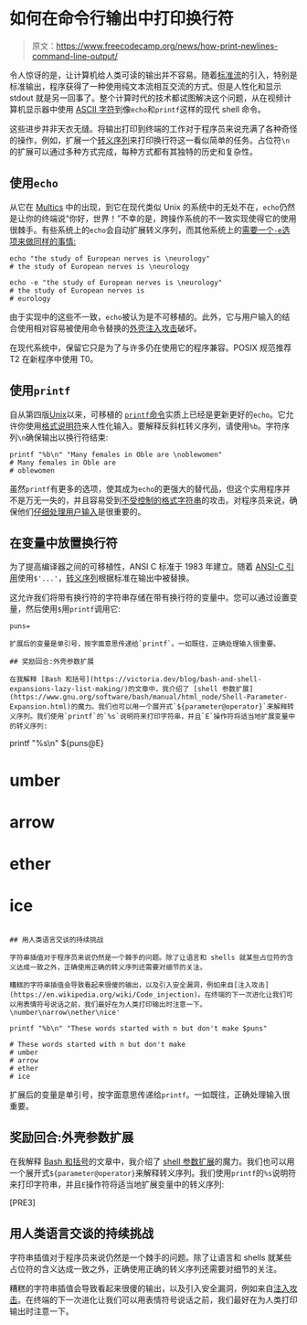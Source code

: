 # 如何在命令行输出中打印换行符

> 原文：<https://www.freecodecamp.org/news/how-print-newlines-command-line-output/>

令人惊讶的是，让计算机给人类可读的输出并不容易。随着[标准流](https://en.wikipedia.org/wiki/Standard_streams)的引入，特别是标准输出，程序获得了一种使用纯文本流相互交流的方式。但是人性化和显示 stdout 就是另一回事了。整个计算时代的技术都试图解决这个问题，从在视频计算机显示器中使用 [ASCII 字符](https://en.wikipedia.org/wiki/Computer_terminal#Early_VDUs)到像`echo`和`printf`这样的现代 shell 命令。

这些进步并非天衣无缝。将输出打印到终端的工作对于程序员来说充满了各种奇怪的操作，例如，扩展一个[转义序列](https://en.wikipedia.org/wiki/Escape_sequence)来打印换行符这一看似简单的任务。占位符`\n`的扩展可以通过多种方式完成，每种方式都有其独特的历史和复杂性。

## 使用`echo`

从它在 [Multics](https://en.wikipedia.org/wiki/Multics) 中的出现，到它在现代类似 Unix 的系统中的无处不在，`echo`仍然是让你的终端说“你好，世界！”不幸的是，跨操作系统的不一致实现使得它的使用很棘手。有些系统上的`echo`会自动扩展转义序列，而其他系统上的[需要一个`-e`选项来做同样的事情:](https://man.cat-v.org/unix_8th/1/echo)

```
echo "the study of European nerves is \neurology"
# the study of European nerves is \neurology

echo -e "the study of European nerves is \neurology"
# the study of European nerves is 
# eurology
```

由于实现中的这些不一致，`echo`被认为是不可移植的。此外，它与用户输入的结合使用相对容易被使用命令替换的[外壳注入攻击](https://en.wikipedia.org/wiki/Code_injection#Shell_injection)破坏。

在现代系统中，保留它只是为了与许多仍在使用它的程序兼容。POSIX 规范推荐 T2 在新程序中使用 T0。

## 使用`printf`

自从第四版[Unix](https://en.wikipedia.org/wiki/Research_Unix#Versions)以来，可移植的 [`printf`命令](https://en.wikipedia.org/wiki/Printf_(Unix))实质上已经是更新更好的`echo`。它允许你使用[格式说明符](https://en.wikipedia.org/wiki/Printf_format_string#Format_placeholder_specification)来人性化输入。要解释反斜杠转义序列，请使用`%b`。字符序列`\n`确保输出以换行符结束:

```
printf "%b\n" "Many females in Oble are \noblewomen"
# Many females in Oble are 
# oblewomen
```

虽然`printf`有更多的选项，使其成为`echo`的更强大的替代品，但这个实用程序并不是万无一失的，并且容易受到[不受控制的格式字符串](https://en.wikipedia.org/wiki/Uncontrolled_format_string)的攻击。对程序员来说，确保他们[仔细处理用户输入](https://victoria.dev/blog/sql-injection-and-xss-what-white-hat-hackers-know-about-trusting-user-input/)是很重要的。

## 在变量中放置换行符

为了提高编译器之间的可移植性，ANSI C 标准于 1983 年建立。随着 [ANSI-C 引用](https://www.gnu.org/software/bash/manual/html_node/ANSI_002dC-Quoting.html#ANSI_002dC-Quoting)使用`$'...'`，[转义序列](https://en.wikipedia.org/wiki/Escape_sequences_in_C#Table_of_escape_sequences)根据标准在输出中被替换。

这允许我们将带有换行符的字符串存储在带有换行符的变量中。您可以通过设置变量，然后使用`$`用`printf`调用它:

```
puns=

扩展后的变量是单引号，按字面意思传递给`printf`。一如既往，正确处理输入很重要。

## 奖励回合:外壳参数扩展

在我解释 [Bash 和括号](https://victoria.dev/blog/bash-and-shell-expansions-lazy-list-making/)的文章中，我介绍了 [shell 参数扩展](https://www.gnu.org/software/bash/manual/html_node/Shell-Parameter-Expansion.html)的魔力。我们也可以用一个展开式`${parameter@operator}`来解释转义序列。我们使用`printf`的`%s`说明符来打印字符串，并且`E`操作符将适当地扩展变量中的转义序列:

```
printf "%s\n" ${puns@E}

# umber
# arrow
# ether
# ice
```

## 用人类语言交谈的持续挑战

字符串插值对于程序员来说仍然是一个棘手的问题。除了让语言和 shells 就某些占位符的含义达成一致之外，正确使用正确的转义序列还需要对细节的关注。

糟糕的字符串插值会导致看起来很傻的输出，以及引入安全漏洞，例如来自[注入攻击](https://en.wikipedia.org/wiki/Code_injection)。在终端的下一次进化让我们可以用表情符号说话之前，我们最好在为人类打印输出时注意一下。\number\narrow\nether\nice'

printf "%b\n" "These words started with n but don't make $puns"

# These words started with n but don't make 
# umber
# arrow
# ether
# ice
```

扩展后的变量是单引号，按字面意思传递给`printf`。一如既往，正确处理输入很重要。

## 奖励回合:外壳参数扩展

在我解释 [Bash 和括号](https://victoria.dev/blog/bash-and-shell-expansions-lazy-list-making/)的文章中，我介绍了 [shell 参数扩展](https://www.gnu.org/software/bash/manual/html_node/Shell-Parameter-Expansion.html)的魔力。我们也可以用一个展开式`${parameter@operator}`来解释转义序列。我们使用`printf`的`%s`说明符来打印字符串，并且`E`操作符将适当地扩展变量中的转义序列:

[PRE3]

## 用人类语言交谈的持续挑战

字符串插值对于程序员来说仍然是一个棘手的问题。除了让语言和 shells 就某些占位符的含义达成一致之外，正确使用正确的转义序列还需要对细节的关注。

糟糕的字符串插值会导致看起来很傻的输出，以及引入安全漏洞，例如来自[注入攻击](https://en.wikipedia.org/wiki/Code_injection)。在终端的下一次进化让我们可以用表情符号说话之前，我们最好在为人类打印输出时注意一下。